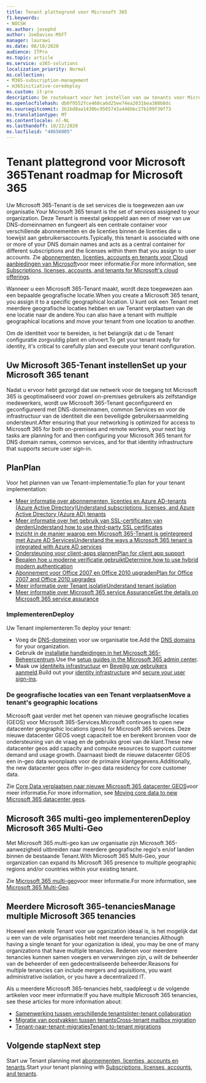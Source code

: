 ```yaml
---
title: Tenant plattegrond voor Microsoft 365
f1.keywords:
- NOCSH
ms.author: josephd
author: JoeDavies-MSFT
manager: laurawi
ms.date: 08/10/2020
audience: ITPro
ms.topic: article
ms.service: o365-solutions
localization_priority: Normal
ms.collection:
- M365-subscription-management
- m365initiative-coredeploy
ms.custom: it-pro
description: De routekaart voor het instellen van uw tenants voor Microsoft 365.
ms.openlocfilehash: db0f9552fce460ca6d25ee74ea2031bea388b8dc
ms.sourcegitcommit: 3b1bd8aa1430bc9565743a446bbc27b199f30f73
ms.translationtype: MT
ms.contentlocale: nl-NL
ms.lasthandoff: 10/22/2020
ms.locfileid: "48656005"
---
```

# <a name="tenant-roadmap-for-microsoft-365"></a><span data-ttu-id="766ea-103">Tenant plattegrond voor Microsoft 365</span><span class="sxs-lookup"><span data-stu-id="766ea-103">Tenant roadmap for Microsoft 365</span></span>

<span data-ttu-id="766ea-104">Uw Microsoft 365-Tenant is de set services die is toegewezen aan uw organisatie.</span><span class="sxs-lookup"><span data-stu-id="766ea-104">Your Microsoft 365 tenant is the set of services assigned to your organization.</span></span> <span data-ttu-id="766ea-105">Deze Tenant is meestal gekoppeld aan een of meer van uw DNS-domeinnamen en fungeert als een centrale container voor verschillende abonnementen en de licenties binnen de licenties die u toewijst aan gebruikersaccounts.</span><span class="sxs-lookup"><span data-stu-id="766ea-105">Typically, this tenant is associated with one or more of your DNS domain names and acts as a central container for different subscriptions and the licenses within them that you assign to user accounts.</span></span> <span data-ttu-id="766ea-106">Zie [abonnementen, licenties, accounts en tenants voor Cloud aanbiedingen van Microsoft](subscriptions-licenses-accounts-and-tenants-for-microsoft-cloud-offerings.md)voor meer informatie.</span><span class="sxs-lookup"><span data-stu-id="766ea-106">For more information, see [Subscriptions, licenses, accounts, and tenants for Microsoft's cloud offerings](subscriptions-licenses-accounts-and-tenants-for-microsoft-cloud-offerings.md).</span></span>

<span data-ttu-id="766ea-107">Wanneer u een Microsoft 365-Tenant maakt, wordt deze toegewezen aan een bepaalde geografische locatie.</span><span class="sxs-lookup"><span data-stu-id="766ea-107">When you create a Microsoft 365 tenant, you assign it to a specific geographical location.</span></span> <span data-ttu-id="766ea-108">U kunt ook een Tenant met meerdere geografische locaties hebben en uw Tenant verplaatsen van de ene locatie naar de andere.</span><span class="sxs-lookup"><span data-stu-id="766ea-108">You can also have a tenant with multiple geographical locations and move your tenant from one location to another.</span></span>

<span data-ttu-id="766ea-109">Om de identiteit voor te bereiden, is het belangrijk dat u de Tenant configuratie zorgvuldig plant en uitvoert.</span><span class="sxs-lookup"><span data-stu-id="766ea-109">To get your tenant ready for identity, it's critical to carefully plan and execute your tenant configuration.</span></span>


## <a name="set-up-your-microsoft-365-tenant"></a><span data-ttu-id="766ea-110">Uw Microsoft 365-Tenant instellen</span><span class="sxs-lookup"><span data-stu-id="766ea-110">Set up your Microsoft 365 tenant</span></span>

<span data-ttu-id="766ea-111">Nadat u ervoor hebt gezorgd dat uw netwerk voor de toegang tot Microsoft 365 is geoptimaliseerd voor zowel on-premises gebruikers als zelfstandige medewerkers, wordt uw Microsoft 365-Tenant geconfigureerd en geconfigureerd met DNS-domeinnamen, common Services en voor de infrastructuur van de identiteit die een beveiligde gebruikersaanmelding ondersteunt.</span><span class="sxs-lookup"><span data-stu-id="766ea-111">After ensuring that your networking is optimized for access to Microsoft 365 for both on-premises and remote workers, your next big tasks are planning for and then configuring your Microsoft 365 tenant for DNS domain names, common services, and for that identity infrastructure that supports secure user sign-in.</span></span>

## <a name="plan"></a><span data-ttu-id="766ea-112">Plan</span><span class="sxs-lookup"><span data-stu-id="766ea-112">Plan</span></span>

<span data-ttu-id="766ea-113">Voor het plannen van uw Tenant-implementatie:</span><span class="sxs-lookup"><span data-stu-id="766ea-113">To plan for your tenant implementation:</span></span>

- [<span data-ttu-id="766ea-114">Meer informatie over abonnementen, licenties en Azure AD-tenants (Azure Active Directory)</span><span class="sxs-lookup"><span data-stu-id="766ea-114">Understand subscriptions, licenses, and Azure Active Directory (Azure AD) tenants</span></span>](subscriptions-licenses-accounts-and-tenants-for-microsoft-cloud-offerings.md)
- [<span data-ttu-id="766ea-115">Meer informatie over het gebruik van SSL-certificaten van derden</span><span class="sxs-lookup"><span data-stu-id="766ea-115">Understand how to use third-party SSL certificates</span></span>](plan-for-third-party-ssl-certificates.md)
- [<span data-ttu-id="766ea-116">Inzicht in de manier waarop een Microsoft 365-Tenant is geïntegreerd met Azure AD Services</span><span class="sxs-lookup"><span data-stu-id="766ea-116">Understand the ways a Microsoft 365 tenant is integrated with Azure AD services</span></span>](integrated-apps-and-azure-ads.md)
- [<span data-ttu-id="766ea-117">Ondersteuning voor client-apps plannen</span><span class="sxs-lookup"><span data-stu-id="766ea-117">Plan for client app support</span></span>](microsoft-365-client-support-certificate-based-authentication.md)
- [<span data-ttu-id="766ea-118">Bepalen hoe u moderne verificatie gebruikt</span><span class="sxs-lookup"><span data-stu-id="766ea-118">Determine how to use hybrid modern authentication</span></span>](hybrid-modern-auth-overview.md)
- [<span data-ttu-id="766ea-119">Abonnement voor Office 2007 en Office 2010 upgraden</span><span class="sxs-lookup"><span data-stu-id="766ea-119">Plan for Office 2007 and Office 2010 upgrades</span></span>](plan-upgrade-previous-versions-office.md)
- [<span data-ttu-id="766ea-120">Meer informatie over Tenant isolatie</span><span class="sxs-lookup"><span data-stu-id="766ea-120">Understand tenant isolation</span></span>](microsoft-365-tenant-isolation-overview.md)
- [<span data-ttu-id="766ea-121">Meer informatie over Microsoft 365 service Assurance</span><span class="sxs-lookup"><span data-stu-id="766ea-121">Get the details on Microsoft 365 service assurance</span></span>](microsoft-365-administrative-access-controls-overview.md)

### <a name="deploy"></a><span data-ttu-id="766ea-122">Implementeren</span><span class="sxs-lookup"><span data-stu-id="766ea-122">Deploy</span></span>

<span data-ttu-id="766ea-123">Uw Tenant implementeren:</span><span class="sxs-lookup"><span data-stu-id="766ea-123">To deploy your tenant:</span></span> 

- <span data-ttu-id="766ea-124">Voeg de [DNS-domeinen](https://docs.microsoft.com/microsoft-365/admin/setup/add-domain) voor uw organisatie toe.</span><span class="sxs-lookup"><span data-stu-id="766ea-124">Add the [DNS domains](https://docs.microsoft.com/microsoft-365/admin/setup/add-domain) for your organization.</span></span>
- <span data-ttu-id="766ea-125">Gebruik de [installatie handleidingen in het Microsoft 365-Beheercentrum](setup-guides-for-microsoft-365.md).</span><span class="sxs-lookup"><span data-stu-id="766ea-125">Use the [setup guides in the Microsoft 365 admin center](setup-guides-for-microsoft-365.md).</span></span>
- <span data-ttu-id="766ea-126">Maak uw [identiteits infrastructuur](identity-roadmap-microsoft-365.md) en [Beveilig uw gebruikers aanmeld](microsoft-365-secure-sign-in.md).</span><span class="sxs-lookup"><span data-stu-id="766ea-126">Build out your [identity infrastructure](identity-roadmap-microsoft-365.md) and [secure your user sign-ins](microsoft-365-secure-sign-in.md).</span></span>

### <a name="move-a-tenants-geographic-locations"></a><span data-ttu-id="766ea-127">De geografische locaties van een Tenant verplaatsen</span><span class="sxs-lookup"><span data-stu-id="766ea-127">Move a tenant's geographic locations</span></span>

<span data-ttu-id="766ea-128">Microsoft gaat verder met het openen van nieuwe geografische locaties (GEOS) voor Microsoft 365-Services.</span><span class="sxs-lookup"><span data-stu-id="766ea-128">Microsoft continues to open new datacenter geographic locations (geos) for Microsoft 365 services.</span></span> <span data-ttu-id="766ea-129">Deze nieuwe datacenter GEOS voegt capaciteit toe en berekent bronnen voor de ondersteuning van de vraag en de gebruiks groei van de klant.</span><span class="sxs-lookup"><span data-stu-id="766ea-129">These new datacenter geos add capacity and compute resources to support customer demand and usage growth.</span></span> <span data-ttu-id="766ea-130">Daarnaast biedt de nieuwe datacenter GEOS een in-geo data woonplaats voor de primaire klantgegevens.</span><span class="sxs-lookup"><span data-stu-id="766ea-130">Additionally, the new datacenter geos offer in-geo data residency for core customer data.</span></span>

<span data-ttu-id="766ea-131">Zie [Core Data verplaatsen naar nieuwe Microsoft 365 datacenter GEOS](moving-data-to-new-datacenter-geos.md)voor meer informatie.</span><span class="sxs-lookup"><span data-stu-id="766ea-131">For more information, see [Moving core data to new Microsoft 365 datacenter geos](moving-data-to-new-datacenter-geos.md).</span></span>


## <a name="deploy-microsoft-365-multi-geo"></a><span data-ttu-id="766ea-132">Microsoft 365 multi-geo implementeren</span><span class="sxs-lookup"><span data-stu-id="766ea-132">Deploy Microsoft 365 Multi-Geo</span></span>

<span data-ttu-id="766ea-133">Met Microsoft 365 multi-geo kan uw organisatie zijn Microsoft 365-aanwezigheid uitbreiden naar meerdere geografische regio's en/of landen binnen de bestaande Tenant.</span><span class="sxs-lookup"><span data-stu-id="766ea-133">With Microsoft 365 Multi-Geo, your organization can expand its Microsoft 365 presence to multiple geographic regions and/or countries within your existing tenant.</span></span>

<span data-ttu-id="766ea-134">Zie [Microsoft 365 multi-geo](microsoft-365-multi-geo.md)voor meer informatie.</span><span class="sxs-lookup"><span data-stu-id="766ea-134">For more information, see [Microsoft 365 Multi-Geo](microsoft-365-multi-geo.md).</span></span>

## <a name="manage-multiple-microsoft-365-tenancies"></a><span data-ttu-id="766ea-135">Meerdere Microsoft 365-tenancies</span><span class="sxs-lookup"><span data-stu-id="766ea-135">Manage multiple Microsoft 365 tenancies</span></span> 

<span data-ttu-id="766ea-136">Hoewel een enkele Tenant voor uw oganization ideaal is, is het mogelijk dat u een van de vele organisaties hebt met meerdere tenancies.</span><span class="sxs-lookup"><span data-stu-id="766ea-136">Although having a single tenant for your oganization is ideal, you may be one of many organizations that have multiple tenancies.</span></span> <span data-ttu-id="766ea-137">Redenen voor meerdere tenancies kunnen samen voegers en verwervingen zijn, u wilt de beheerder van de beheerder of een gedecentraliseerde beheerder.</span><span class="sxs-lookup"><span data-stu-id="766ea-137">Reasons for multiple tenancies can include mergers and aquisitions, you want administrative isolation, or you have a decentralized IT.</span></span>

<span data-ttu-id="766ea-138">Als u meerdere Microsoft 365-tenancies hebt, raadpleegt u de volgende artikelen voor meer informatie:</span><span class="sxs-lookup"><span data-stu-id="766ea-138">If you have multiple Microsoft 365 tenancies, see these articles for more information about:</span></span>

- [<span data-ttu-id="766ea-139">Samenwerking tussen verschillende tenants</span><span class="sxs-lookup"><span data-stu-id="766ea-139">Inter-tenant collaboration</span></span>](microsoft-365-inter-tenant-collaboration.md)
- [<span data-ttu-id="766ea-140">Migratie van postvakken tussen tenants</span><span class="sxs-lookup"><span data-stu-id="766ea-140">Cross-tenant mailbox migration</span></span>](cross-tenant-mailbox-migration.md)
- [<span data-ttu-id="766ea-141">Tenant-naar-tenant-migraties</span><span class="sxs-lookup"><span data-stu-id="766ea-141">Tenant-to-tenant migrations</span></span>](microsoft-365-tenant-to-tenant-migrations.md)


## <a name="next-step"></a><span data-ttu-id="766ea-142">Volgende stap</span><span class="sxs-lookup"><span data-stu-id="766ea-142">Next step</span></span>

<span data-ttu-id="766ea-143">Start uw Tenant planning met [abonnementen, licenties, accounts en tenants](subscriptions-licenses-accounts-and-tenants-for-microsoft-cloud-offerings.md).</span><span class="sxs-lookup"><span data-stu-id="766ea-143">Start your tenant planning with [Subscriptions, licenses, accounts, and tenants](subscriptions-licenses-accounts-and-tenants-for-microsoft-cloud-offerings.md).</span></span>
